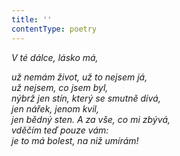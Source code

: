 ```yaml
---
title: ''
contentType: poetry
---
```


<section>

_V té dálce, lásko má,_

_už nemám život, už to nejsem já,  
už nejsem, co jsem byl,  
nýbrž jen stín, který se smutně dívá,  
jen nářek, jenom kvil,  
jen bědný sten. A za vše, co mi zbývá,  
vděčím teď pouze vám:  
je to má bolest, na niž umírám!_

</section>
